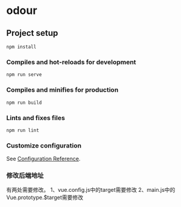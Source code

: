 # odour

## Project setup
```
npm install
```

### Compiles and hot-reloads for development
```
npm run serve
```

### Compiles and minifies for production
```
npm run build
```

### Lints and fixes files
```
npm run lint
```

### Customize configuration
See [Configuration Reference](https://cli.vuejs.org/config/).

### 修改后端地址
有两处需要修改。
1、vue.config.js中的target需要修改
2、main.js中的Vue.prototype.$target需要修改
